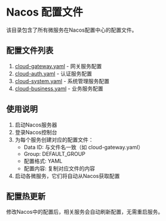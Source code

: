 # Nacos 配置文件

该目录包含了所有微服务在Nacos配置中心的配置文件。

## 配置文件列表

1. [cloud-gateway.yaml](file:///D:/downloadProject/cloud-model/doc/deploy/nacos/cloud-gateway.yaml) - 网关服务配置
2. [cloud-auth.yaml](file:///D:/downloadProject/cloud-model/doc/deploy/nacos/cloud-auth.yaml) - 认证服务配置
3. [cloud-system.yaml](file:///D:/downloadProject/cloud-model/doc/deploy/nacos/cloud-system.yaml) - 系统管理服务配置
4. [cloud-business.yaml](file:///D:/downloadProject/cloud-model/doc/deploy/nacos/cloud-business.yaml) - 业务服务配置

## 使用说明

1. 启动Nacos服务器
2. 登录Nacos控制台
3. 为每个服务创建对应的配置文件：
   - Data ID: 与文件名一致（如 cloud-gateway.yaml）
   - Group: DEFAULT_GROUP
   - 配置格式: YAML
   - 配置内容: 复制对应文件的内容
4. 启动各微服务，它们将自动从Nacos获取配置

## 配置热更新

修改Nacos中的配置后，相关服务会自动刷新配置，无需重启服务。